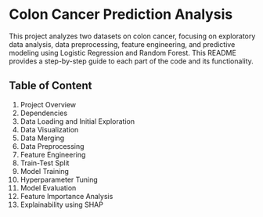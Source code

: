 # Colon Cancer Prediction Analysis
This project analyzes two datasets on colon cancer, focusing on exploratory data analysis, data preprocessing, feature engineering, and predictive modeling using Logistic Regression and Random Forest. This README provides a step-by-step guide to each part of the code and its functionality.

## Table of Content
1. Project Overview
2. Dependencies
3. Data Loading and Initial Exploration
4. Data Visualization
5. Data Merging
6. Data Preprocessing
7. Feature Engineering
8. Train-Test Split
9. Model Training
10. Hyperparameter Tuning
11. Model Evaluation
12. Feature Importance Analysis
13. Explainability using SHAP
